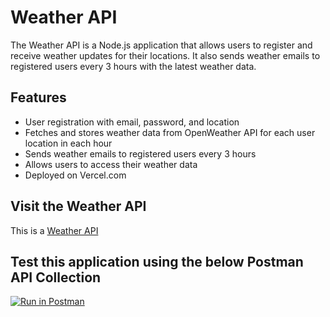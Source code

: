 # Weather API

The Weather API is a Node.js application that allows users to register and receive weather updates for their locations. It also sends weather emails to registered users every 3 hours with the latest weather data.

## Features

- User registration with email, password, and location
- Fetches and stores weather data from OpenWeather API for each user location in each hour
- Sends weather emails to registered users every 3 hours
- Allows users to access their weather data
- Deployed on Vercel.com

## Visit the Weather API
This is a [Weather API](https://weather-api-flax-two.vercel.app/) 


## Test this application using the below Postman API Collection
[![Run in Postman](https://run.pstmn.io/button.svg)](https://app.getpostman.com/run-collection/26602017-3f44dbd5-410e-483a-bb2d-c1396aadcdf6?action=collection%2Ffork&source=rip_markdown&collection-url=entityId%3D26602017-3f44dbd5-410e-483a-bb2d-c1396aadcdf6%26entityType%3Dcollection%26workspaceId%3Da6bf912e-170f-48f6-a82e-fecc94998211)

